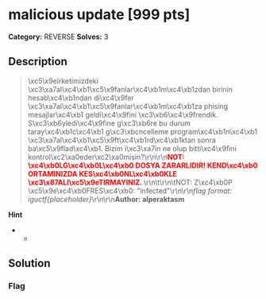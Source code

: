 # malicious update [999 pts]

**Category:** REVERSE
**Solves:** 3

## Description
>\xc5\x9eirketimizdeki \xc3\xa7al\xc4\xb1\xc5\x9fanlar\xc4\xb1m\xc4\xb1zdan birinin hesab\xc4\xb1ndan di\xc4\x9fer \xc3\xa7al\xc4\xb1\xc5\x9fanlar\xc4\xb1m\xc4\xb1za phising mesajlar\xc4\xb1 geldi\xc4\x9fini \xc3\xb6\xc4\x9frendik. S\xc3\xb6yledi\xc4\x9fine g\xc3\xb6re bu durum taray\xc4\xb1c\xc4\xb1 g\xc3\xbcncelleme program\xc4\xb1n\xc4\xb1 \xc3\xa7al\xc4\xb1\xc5\x9ft\xc4\xb1rd\xc4\xb1ktan sonra ba\xc5\x9flad\xc4\xb1. Bizim i\xc3\xa7in ne olup bitti\xc4\x9fini kontrol\xc2\xa0eder\xc2\xa0misin?\r\n\r\n<font color="red"><b>NOT: \xc4\xb0LG\xc4\xb0L\xc4\xb0 DOSYA ZARARLIDIR! KEND\xc4\xb0 ORTAMINIZDA KES\xc4\xb0NL\xc4\xb0KLE \xc3\x87ALI\xc5\x9eTIRMAYINIZ. </font></b>\r\n\t\r\n\tNOT: Z\xc4\xb0P \xc5\x9e\xc4\xb0FRES\xc4\xb0: "infected"\r\n\r\n*flag format: iguctf{placeholder}*\r\n\r\n**Author: alperaktasm**

**Hint**
* -

## Solution

### Flag

